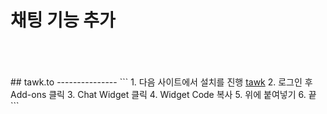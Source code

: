 # 채팅 기능 추가   
<br>
<br>
<br>   
## tawk.to
---------------
```
1. 다음 사이트에서 설치를 진행 <a href="http://www.tawk.to">tawk</a>  
2. 로그인 후 Add-ons 클릭  
3. Chat Widget 클릭   
4. Widget Code 복사   
5. </body> 위에 붙여넣기  
6. 끝  
```
